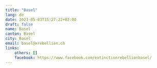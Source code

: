```yaml
---
title: "Basel"
lang: de
date: 2021-05-03T15:27:22+02:00
draft: false
name: Basel
canton: Basel
city: Basel
email: basel@xrebellion.ch
links:
    others: []
    facebook: https://www.facebook.com/extinctionrebellionbasel/
---
```


